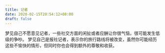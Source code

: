 ```yaml
---
title: 记者
date: 2020-02-15T20:54:12+08:00
draft: false
---
```


梦见自己不愿意见记者，一些社交方面的闲扯或者应酬让你很气恼，很可能发生低级的争吵。
梦见自己是报社记者，表示你的旅行路线将被改变，虽然你可能经历这些不愉快的情形，但同时你也会得到额外的尊敬和收获。
